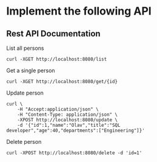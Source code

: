 # Implement the following API

## Rest API Documentation

List all persons
```
curl -XGET http://localhost:8080/list
```

Get a single person
```
curl -XGET http://localhost:8080/get/{id}
```

Update person
```
curl \
    -H "Accept:application/json" \
    -H "Content-Type: application/json" \
    -XPOST http://localhost:8080/update \
    -d '{"id":1,"name":"Olav","title":"SQL developer","age":40,"departments":["Engineering"]}'
```

Delete person
```
curl -XPOST http://localhost:8080/delete -d 'id=1'
```